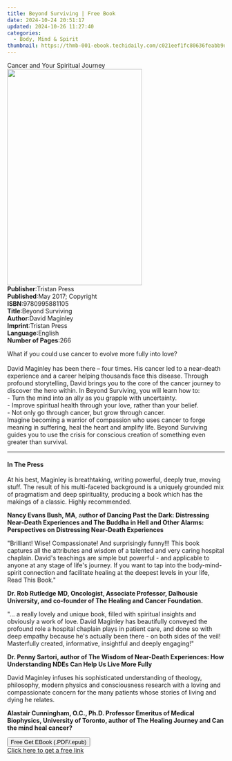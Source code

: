 ```yaml
---
title: Beyond Surviving | Free Book
date: 2024-10-24 20:51:17
updated: 2024-10-26 11:27:40
categories:
  - Body, Mind & Spirit
thumbnail: https://thmb-001-ebook.techidaily.com/c021eef1fc80636feabb9db27c4e910697653315f08969d6515cee9230dbaec4.jpg
---
```

<main id="book-container">
  <div class="flex flex-col">
    <div class="book-brief flex-1 py-6 px-4 sm:p-6 md:py-10 md:px-8">
      <!-- brief-->
      <div class="book-brief-main">Cancer and Your Spiritual Journey</div>
    </div>
    <div
      class="book-meta-info flex-1 grid gap-4 col-start-1 col-end-3 row-start-1 sm:mb-6 sm:grid-cols-4 lg:gap-6 lg:col-start-2 lg:row-end-6 lg:row-span-6 lg:mb-0"
    >
      <div
        class="book-meta-info-left place-content-center mt-4 p-4 text-sm leading-6 col-start-2 col-span-2 dark:text-slate-400"
      >
        <img
          class="w-full h-500 object-cover rounded-lg sm:h-255 sm:col-span-2 lg:col-span-full"
          src="https://img-001-ebook.techidaily.com/ca1e733ab0c88bceb6e926741bded43e72e4d28ebbe9b2cd266287dc034f4533.jpg"
          alt=""
          width="312"
          height="500"
        />
      </div>
      <div
        class="book-meta-info-right mt-2 col-start-1 row-start-2 col-span-3 self-center"
      >
        <!-- meta data  -->
        <div class="flex flex-col px-4 md:px-8">
          <div class="flex-1">
            <strong>Publisher</strong>:<span class="px-2">Tristan Press</span>
          </div>
          <div class="flex-1">
            <strong>Published</strong>:<span class="px-2"
              >May 2017; Copyright</span
            >
          </div>
          <div class="flex-1">
            <strong>ISBN</strong>:<span class="px-2">9780995881105</span>
          </div>
          <div class="flex-1">
            <strong>Title</strong>:<span class="px-2">Beyond Surviving</span>
          </div>
          <div class="flex-1">
            <strong>Author</strong>:<span class="px-2">David Maginley</span>
          </div>
          <div class="flex-1">
            <strong>Imprint</strong>:<span class="px-2">Tristan Press</span>
          </div>
          <div class="flex-1">
            <strong>Language</strong>:<span class="px-2">English</span>
          </div>
          <div class="flex-1">
            <strong>Number of Pages</strong>:<span class="px-2">266</span>
          </div>
        </div>
      </div>
    </div>
    <div class="book-description flex-1 py-6 px-4 sm:p-6 md:py-10 md:px-8">
      <div class="book-description-main">
        <div accordion-content="" id="description">
          <p>
            What if you could use cancer to evolve more fully into love?<br /><br />David
            Maginley has been there – four times. His cancer led to a near-death
            experience and a career helping thousands face this disease. Through
            profound storytelling, David brings you to the core of the cancer
            journey to discover the hero within. In Beyond Surviving, you will
            learn how to:<br />- Turn the mind into an ally as you grapple with
            uncertainty.<br />- Improve spiritual health through your love,
            rather than your belief.<br />- Not only go through cancer, but grow
            through cancer.<br />Imagine becoming a warrior of compassion who
            uses cancer to forge meaning in suffering, heal the heart and
            amplify life. Beyond Surviving guides you to use the crisis for
            conscious creation of something even greater than survival.
          </p>
        </div>
      </div>
    </div>
    <div class="book-excerpts flex-1 py-6 px-4 sm:p-6 md:py-10 md:px-8">
      <!-- excerpts-->
      <div class="book-excerpts-main">
        <hr />
        <h4 class="placeholder placeholder-heading">
          <span>In The Press</span>
        </h4>
        <p></p>
        <p>
          At his best, Maginley is breathtaking, writing powerful, deeply true,
          moving stuff. The result of his multi-faceted background is a uniquely
          grounded mix of pragmatism and deep spirituality, producing a book
          which has the makings of a classic. Highly recommended.
        </p>
        <p>
          <strong>Nancy Evans Bush, MA</strong>, a<strong
            >uthor of Dancing Past the Dark: Distressing Near-Death Experiences
            and The Buddha in Hell and Other Alarms: Perspectives on Distressing
            Near-Death Experiences</strong
          >
        </p>
        <p>
          "Brilliant! Wise! Compassionate! And surprisingly funny!!! This book
          captures all the attributes and wisdom of a talented and very caring
          hospital chaplain. David's teachings are simple but powerful - and
          applicable to anyone at any stage of life's journey. If you want to
          tap into the body-mind-spirit connection and facilitate healing at the
          deepest levels in your life, Read This Book."
        </p>
        <p>
          <strong
            >Dr. Rob Rutledge MD, Oncologist, Associate Professor, Dalhousie
            University, and co-founder of The Healing and Cancer
            Foundation.</strong
          >
        </p>
        <p>
          "... a really lovely and unique book, filled with spiritual insights
          and obviously a work of love. David Maginley has beautifully conveyed
          the profound role a hospital chaplain plays in patient care, and done
          so with deep empathy because he's actually been there - on both sides
          of the veil! Masterfully created, informative, insightful and deeply
          engaging!"
        </p>
        <p>
          <strong
            >Dr. Penny Sartori, author of The Wisdom of Near-Death Experiences:
            How Understanding NDEs Can Help Us Live More Fully</strong
          >
        </p>
        <p>
          David Maginley infuses his sophisticated understanding of theology,
          philosophy, modern physics and consciousness research with a loving
          and compassionate concern for the many patients whose stories of
          living and dying he relates.
        </p>
        <p>
          <strong
            >Alastair Cunningham, O.C., Ph.D. Professor Emeritus of Medical
            Biophysics, University of Toronto, author of The Healing
            Journey&nbsp;and Can the mind heal cancer?</strong
          >
        </p>
        <p></p>
      </div>
    </div>
    <div
      class="book-about-author flex-1 py-6 px-4 sm:p-6 md:py-10 md:px-8"
    ></div>
    <div class="book-free-get flex-1 py-6 px-4 sm:p-6 md:py-10 md:px-8">
      <button
        id="btn-free-get"
        class="bg-blue-500 hover:bg-blue-700 text-white font-bold py-2 px-4 rounded"
      >
        Free Get EBook (.PDF/.epub)
      </button>
      <div id="countdown-display" class="px-2 text-lg mt-2"></div>
      <a
        id="free-link"
        class="hidden bg-blue-500 hover:bg-blue-700 text-white font-bold py-2 px-4 rounded"
        href="https://www.ebooks.com/en-us/book/209851305/beyond-surviving/david-maginley/"
        target="_blank"
        >Click here to get a free link</a
      >
    </div>
    <script>
      let countdownTime = 0;
      let countdownInterval = null;
      document
        .getElementById('btn-free-get')
        .addEventListener('click', startCountdown);
      function startCountdown() {
        countdownTime = new Date().getTime() + 60000 * 3;
        countdownInterval = setInterval(updateCountdown, 1000);
        document.getElementById('btn-free-get').disabled = true;
        document
          .getElementById('btn-free-get')
          .classList.add('bg-gray-500', 'cursor-not-allowed');
      }
      function updateCountdown() {
        let currentTime = new Date().getTime();
        let timeLeft = countdownTime - currentTime;
        let secondsLeft = Math.floor(timeLeft / 1000);
        document.getElementById('countdown-display').innerHTML =
          `Remaining time: ${secondsLeft} seconds.`;
        if (secondsLeft <= 0) {
          clearInterval(countdownInterval);
          document.getElementById('btn-free-get').classList.add('hidden');
          document.getElementById('free-link').classList.remove('hidden');
          document.getElementById('countdown-display').innerHTML = '';
        }
      }
    </script>
  </div>
</main>
